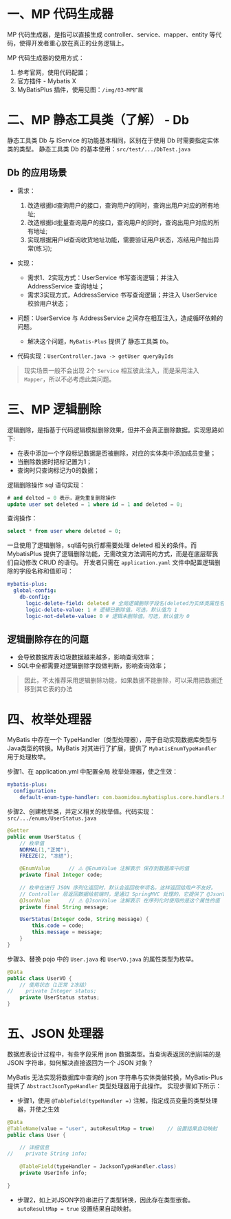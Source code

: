 # 一、MP 代码生成器
MP 代码生成器，是指可以直接生成 controller、service、mapper、entity 等代码，使得开发者重心放在真正的业务逻辑上。

MP 代码生成器的使用方式：
1. 参考官网，使用代码配置；
2. 官方插件 - Mybatis X
3.  MyBatisPlus 插件，使用见图：`/img/03-MP扩展`


# 二、MP 静态工具类（了解） - Db 
静态工具类 Db 与 IService 的功能基本相同，区别在于使用 Db 时需要指定实体类的类型。
静态工具类 Db 的基本使用：`src/test/.../DbTest.java`

## Db 的应用场景
- 需求：
  1. 改造根据id查询用户的接口，查询用户的同时，查询出用户对应的所有地址;
  2. 改造根据id批量查询用户的接口，查询用户的同时，查询出用户对应的所有地址;
  3. 实现根据用户id查询收货地址功能，需要验证用户状态，冻结用户抛出异常(练习);

- 实现：
  - 需求1、2实现方式：UserService 书写查询逻辑；并注入 AddressService 查询地址；
  - 需求3实现方式，AddressService 书写查询逻辑；并注入 UserService 校验用户状态；

- 问题：UserService 与 AddressService 之间存在相互注入，造成循环依赖的问题。
  - 解决这个问题，`MyBatis-Plus` 提供了 静态工具类 `Db`。

- 代码实现：`UserController.java -> getUser queryByIds`	
    
> 现实场景一般不会出现 2个 `Service` 相互彼此注入，而是采用注入 `Mapper`，所以不必考虑此类问题。


# 三、MP 逻辑删除
逻辑删除，是指基于代码逻辑模拟删除效果，但并不会真正删除数据。实现思路如下:
  - 在表中添加一个字段标记数据是否被删除，对应的实体类中添加成员变量；
  - 当删除数据时把标记置为1；
  - 查询时只查询标记为0的数据；

逻辑删除操作 sql 语句实现：
```sql
# and delted = 0 表示，避免重复删除操作
update user set deleted = 1 where id = 1 and deleted = 0;
```

查询操作：
```sql
select * from user where deleted = 0;
```

一旦使用了逻辑删除，sql语句执行都需要处理 deleted 相关的条件。而 MybatisPlus 提供了逻辑删除功能，无需改变方法调用的方式，而是在底层帮我们自动修改 CRUD 的语句。
开发者只需在 `application.yaml` 文件中配置逻辑删除的字段名称和值即可：
```yaml
mybatis-plus:
  global-config:
    db-config:
      logic-delete-field: deleted # 全局逻辑删除字段名(deleted为实体类属性名称)，此字段类型可以为 boolean、integer
      logic-delete-value: 1 # 逻辑已删除值。可选，默认值为 1
      logic-not-delete-value: 0 # 逻辑未删除值。可选，默认值为 0
```

## 逻辑删除存在的问题
- 会导致数据库表垃圾数据越来越多，影响查询效率；
- SQL中全都需要对逻辑删除字段做判断，影响查询效率；

> 因此，不太推荐采用逻辑删除功能，如果数据不能删除，可以采用把数据迁移到其它表的办法



# 四、枚举处理器
MyBatis 中存在一个 TypeHandler（类型处理器），用于自动实现数据库类型与Java类型的转换。MyBatis 对其进行了扩展，提供了 `MybatisEnumTypeHandler` 用于处理枚举。

步骤1、在 application.yml 中配置全局 枚举处理器，使之生效：
```yaml
mybatis-plus:
  configuration:
    default-enum-type-handler: com.baomidou.mybatisplus.core.handlers.MybatisEnumTypeHandler 
```

步骤2、创建枚举类，并定义相关的枚举值。代码实现：`src/.../enums/UserStatus.java`
```java
@Getter
public enum UserStatus {
    // 枚举值
    NORMAL(1,"正常"),
    FREEZE(2, "冻结");

    @EnumValue      // ⚠️ @EnumValue 注解表示 保存到数据库中的值
    private final Integer code;
    
    // 枚举在进行 JSON 序列化返回时，默认会返回枚举项名，这样返回给用户不友好。
    // Controller 层返回数据给前端时，是通过 SpringMVC 处理的，它提供了 @JsonValue 注解来标记枚举序列化时使用的值
    @JsonValue      // ⚠️ @JsonValue 注解表示 在序列化时使用的是这个属性的值
    private final String message;

    UserStatus(Integer code, String message) {
        this.code = code;
        this.message = message;
    }
}

```

步骤3、替换 pojo 中的 `User.java` 和 `UserVO.java` 的属性类型为枚举。
```java
@Data
public class UserVO {
    // 使用状态（1正常 2冻结）
//    private Integer status;
    private UserStatus status;
}
```


# 五、JSON 处理器
数据库表设计过程中，有些字段采用 json 数据类型。当查询表返回的到前端的是 JSON 字符串，如何解决直接返回为一个 JSON 对象？

MyBatis 无法实现将数据库中查询的 json 字符串与实体类做转换，MyBatis-Plus 提供了 `AbstractJsonTypeHandler` 类型处理器用于此操作。
实现步骤如下所示：

* 步骤1，使用 `@TableField(typeHandler =)` 注解，指定成员变量的类型处理器，并使之生效
```java
@Data
@TableName(value = "user", autoResultMap = true)    // 设置结果自动映射
public class User {

    // 详细信息
//    private String info;
  
    @TableField(typeHandler = JacksonTypeHandler.class)
    private UserInfo info;
    
}
```

* 步骤2，如上对JSON字符串进行了类型转换，因此存在类型嵌套。`autoResultMap = true` 设置结果自动映射。
